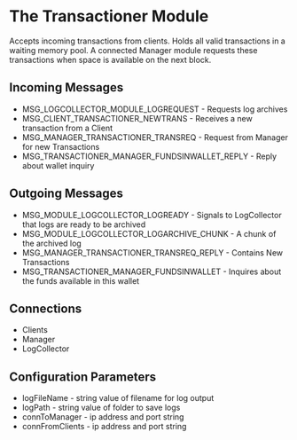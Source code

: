 # The Transactioner Module

Accepts incoming transactions from clients. Holds all valid transactions in a waiting memory pool. A connected Manager module requests these transactions when space is available on the next block.

## Incoming Messages
- MSG_LOGCOLLECTOR_MODULE_LOGREQUEST - Requests log archives
- MSG_CLIENT_TRANSACTIONER_NEWTRANS - Receives a new transaction from a Client
- MSG_MANAGER_TRANSACTIONER_TRANSREQ - Request from Manager for new Transactions
- MSG_TRANSACTIONER_MANAGER_FUNDSINWALLET_REPLY - Reply about wallet inquiry

## Outgoing Messages
- MSG_MODULE_LOGCOLLECTOR_LOGREADY - Signals to LogCollector that logs are ready to be archived
- MSG_MODULE_LOGCOLLECTOR_LOGARCHIVE_CHUNK - A chunk of the archived log
- MSG_MANAGER_TRANSACTIONER_TRANSREQ_REPLY -  Contains New Transactions
- MSG_TRANSACTIONER_MANAGER_FUNDSINWALLET - Inquires about the funds available in this wallet

## Connections
- Clients
- Manager
- LogCollector

## Configuration Parameters
- logFileName - string value of filename for log output
- logPath - string value of folder to save logs
- connToManager - ip address and port string
- connFromClients - ip address and port string